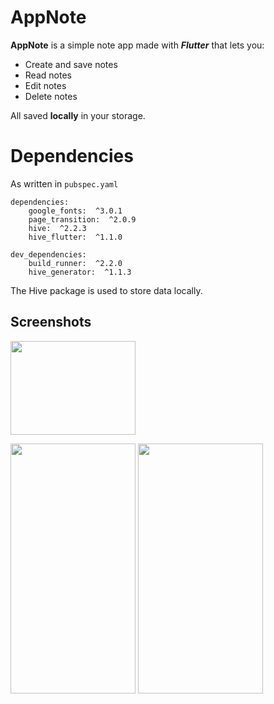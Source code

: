 # AppNote

**AppNote** is a simple note app made with ***Flutter*** that lets you:

 - Create and save notes
 - Read notes
 - Edit notes
 - Delete notes

All saved **locally** in your storage.

# Dependencies
As written in `pubspec.yaml`

    dependencies:
	    google_fonts:  ^3.0.1	
	    page_transition:  ^2.0.9
	    hive:  ^2.2.3
	    hive_flutter:  ^1.1.0
	    
	dev_dependencies:
		build_runner:  ^2.2.0
		hive_generator:  ^1.1.3

The Hive package is used to store data locally.

## Screenshots
<img src="https://user-images.githubusercontent.com/61538002/180582489-59de9f4d-6c8f-4bf4-9ee9-b0b850820ba7.jpg" data-canonical-src="https://user-images.githubusercontent.com/61538002/180582489-59de9f4d-6c8f-4bf4-9ee9-b0b850820ba7.jpg" width="200" height="150" />
<p float:"left">
<img src="https://user-images.githubusercontent.com/61538002/180582487-7c6c24cd-9746-455e-9204-999aa6a1dee8.jpg" data-canonical-src="https://user-images.githubusercontent.com/61538002/180582487-7c6c24cd-9746-455e-9204-999aa6a1dee8.jpg" width="200" height="400" />
<img src="https://user-images.githubusercontent.com/61538002/180582484-a98d0c76-36a1-4c10-a9c4-2b7d30ddf704.jpg" data-canonical-src="https://user-images.githubusercontent.com/61538002/180582484-a98d0c76-36a1-4c10-a9c4-2b7d30ddf704.jpg" width="200" height="400" />
</p>
